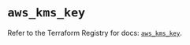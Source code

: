 # `aws_kms_key`

Refer to the Terraform Registry for docs: [`aws_kms_key`](https://registry.terraform.io/providers/hashicorp/aws/6.2.0/docs/resources/kms_key).
